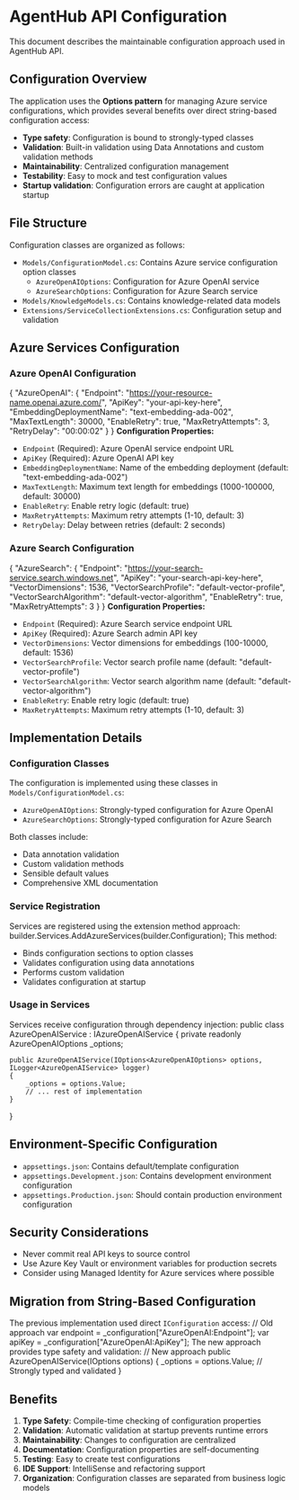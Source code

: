 # AgentHub API Configuration

This document describes the maintainable configuration approach used in AgentHub API.

## Configuration Overview

The application uses the **Options pattern** for managing Azure service configurations, which provides several benefits over direct string-based configuration access:

- **Type safety**: Configuration is bound to strongly-typed classes
- **Validation**: Built-in validation using Data Annotations and custom validation methods
- **Maintainability**: Centralized configuration management
- **Testability**: Easy to mock and test configuration values
- **Startup validation**: Configuration errors are caught at application startup

## File Structure

Configuration classes are organized as follows:

- `Models/ConfigurationModel.cs`: Contains Azure service configuration option classes
  - `AzureOpenAIOptions`: Configuration for Azure OpenAI service
  - `AzureSearchOptions`: Configuration for Azure Search service
- `Models/KnowledgeModels.cs`: Contains knowledge-related data models
- `Extensions/ServiceCollectionExtensions.cs`: Configuration setup and validation

## Azure Services Configuration

### Azure OpenAI Configuration
{
  "AzureOpenAI": {
    "Endpoint": "https://your-resource-name.openai.azure.com/",
    "ApiKey": "your-api-key-here",
    "EmbeddingDeploymentName": "text-embedding-ada-002",
    "MaxTextLength": 30000,
    "EnableRetry": true,
    "MaxRetryAttempts": 3,
    "RetryDelay": "00:00:02"
  }
}
**Configuration Properties:**
- `Endpoint` (Required): Azure OpenAI service endpoint URL
- `ApiKey` (Required): Azure OpenAI API key
- `EmbeddingDeploymentName`: Name of the embedding deployment (default: "text-embedding-ada-002")
- `MaxTextLength`: Maximum text length for embeddings (1000-100000, default: 30000)
- `EnableRetry`: Enable retry logic (default: true)
- `MaxRetryAttempts`: Maximum retry attempts (1-10, default: 3)
- `RetryDelay`: Delay between retries (default: 2 seconds)

### Azure Search Configuration
{
  "AzureSearch": {
    "Endpoint": "https://your-search-service.search.windows.net",
    "ApiKey": "your-search-api-key-here",
    "VectorDimensions": 1536,
    "VectorSearchProfile": "default-vector-profile",
    "VectorSearchAlgorithm": "default-vector-algorithm",
    "EnableRetry": true,
    "MaxRetryAttempts": 3
  }
}
**Configuration Properties:**
- `Endpoint` (Required): Azure Search service endpoint URL
- `ApiKey` (Required): Azure Search admin API key
- `VectorDimensions`: Vector dimensions for embeddings (100-10000, default: 1536)
- `VectorSearchProfile`: Vector search profile name (default: "default-vector-profile")
- `VectorSearchAlgorithm`: Vector search algorithm name (default: "default-vector-algorithm")
- `EnableRetry`: Enable retry logic (default: true)
- `MaxRetryAttempts`: Maximum retry attempts (1-10, default: 3)

## Implementation Details

### Configuration Classes

The configuration is implemented using these classes in `Models/ConfigurationModel.cs`:

- `AzureOpenAIOptions`: Strongly-typed configuration for Azure OpenAI
- `AzureSearchOptions`: Strongly-typed configuration for Azure Search

Both classes include:
- Data annotation validation
- Custom validation methods
- Sensible default values
- Comprehensive XML documentation

### Service Registration

Services are registered using the extension method approach:
builder.Services.AddAzureServices(builder.Configuration);
This method:
- Binds configuration sections to option classes
- Validates configuration using data annotations
- Performs custom validation
- Validates configuration at startup

### Usage in Services

Services receive configuration through dependency injection:
public class AzureOpenAIService : IAzureOpenAIService
{
    private readonly AzureOpenAIOptions _options;
    
    public AzureOpenAIService(IOptions<AzureOpenAIOptions> options, ILogger<AzureOpenAIService> logger)
    {
        _options = options.Value;
        // ... rest of implementation
    }
}
## Environment-Specific Configuration

- `appsettings.json`: Contains default/template configuration
- `appsettings.Development.json`: Contains development environment configuration
- `appsettings.Production.json`: Should contain production environment configuration

## Security Considerations

- Never commit real API keys to source control
- Use Azure Key Vault or environment variables for production secrets
- Consider using Managed Identity for Azure services where possible

## Migration from String-Based Configuration

The previous implementation used direct `IConfiguration` access:
// Old approach
var endpoint = _configuration["AzureOpenAI:Endpoint"];
var apiKey = _configuration["AzureOpenAI:ApiKey"];
The new approach provides type safety and validation:
// New approach
public AzureOpenAIService(IOptions<AzureOpenAIOptions> options)
{
    _options = options.Value; // Strongly typed and validated
}
## Benefits

1. **Type Safety**: Compile-time checking of configuration properties
2. **Validation**: Automatic validation at startup prevents runtime errors
3. **Maintainability**: Changes to configuration are centralized
4. **Documentation**: Configuration properties are self-documenting
5. **Testing**: Easy to create test configurations
6. **IDE Support**: IntelliSense and refactoring support
7. **Organization**: Configuration classes are separated from business logic models